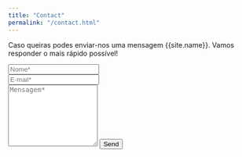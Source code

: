 ```yaml
---
title: "Contact"
permalink: "/contact.html"
---
```


<form action="https://formspree.io/{{site.email}}" method="POST">    
<p class="mb-4">Caso queiras podes enviar-nos uma mensagem {{site.name}}. Vamos responder o mais rápido possível!</p>
<div class="form-group row">
<div class="col-md-6">
<input class="form-control" type="text" name="name" placeholder="Nome*" required>
</div>
<div class="col-md-6">
<input class="form-control" type="email" name="_replyto" placeholder="E-mail*" required>
</div>
</div>
<textarea rows="8" class="form-control mb-3" name="message" placeholder="Mensagem*" required></textarea>    
<input class="btn btn-success" type="submit" value="Send">
</form>
